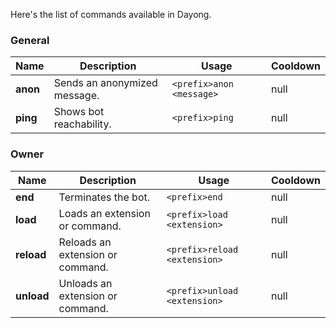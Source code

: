 Here's the list of commands available in Dayong.

### General

| Name                | Description                                  | Usage                               | Cooldown  |
| ------------------- | -------------------------------------------- | ----------------------------------- | --------- |
| **anon**            | Sends an anonymized message.                 | `<prefix>anon <message>`            |    null   |
| **ping**            | Shows bot reachability.                      | `<prefix>ping`                      |    null   |

### Owner

| Name                | Description                                  | Usage                               | Cooldown  |
| ------------------- | -------------------------------------------- | ----------------------------------- | --------- |
| **end**             | Terminates the bot.                          | `<prefix>end`                       |    null   |
| **load**            | Loads an extension or command.               | `<prefix>load <extension>`          |    null   |
| **reload**          | Reloads an extension or command.             | `<prefix>reload <extension>`        |    null   |
| **unload**          | Unloads an extension or command.             | `<prefix>unload <extension>`        |    null   |
